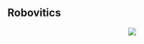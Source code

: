 ## Robovitics

<p align = "center">

<p align = "center">
<img  src = "https://res.cloudinary.com/ddglxo0l3/image/upload/v1633540361/samples/ezgif-7-2ef21d09623b_anywty.gif" />
</p>

